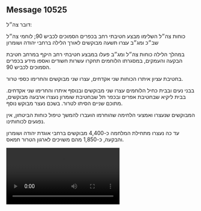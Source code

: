 ## Message 10525

דובר צה״ל:

כוחות צה״ל השלימו מבצע חטיבתי רחב בכפרים הסמוכים לכביש 90; לוחמי צה״ל שב״כ ומג״ב עצרו תשעה מבוקשים לאורך הלילה ברחבי יהודה ושומרון

במהלך הלילה כוחות צה״ל ומג״ב פעלו במבצע חטיבתי רחב היקף במרחב חטיבת הבקעה והעמקים, במסגרתו הלוחמים תחקרו עשרות חשודים ואספו מידע בכפרים הסמוכים לכביש 90.

בחטיבת עציון איתרו הכוחות שני אקדחים, עצרו שני מבוקשים והחרימו כספי טרור.

בבני נעים ובבית כחיל הלוחמים עצרו שני מבוקשים ובנוסף איתרו והחרימו שני אקדחים.
בבית ליקיא שבחטיבת אפרים ובכפר תל שבחטיבת שומרון נעצרו ארבעה מבוקשים, מתוכם שניים הסיתו לטרור.
בשכם נעצר מבוקש נוסף.

המבוקשים שנעצרו ואמצעי הלחימה שהוחרמו הועברו להמשך טיפול כוחות הביטחון, אין נפגעים לכוחותינו.  

עד כה נעצרו מתחילת המלחמה כ-4,400 מבוקשים ברחבי אוגדת יהודה ושומרון והבקעה, כ-1,850 מהם משויכים לארגון הטרור חמאס.

![Video](./10525/10525_media.mp4)
